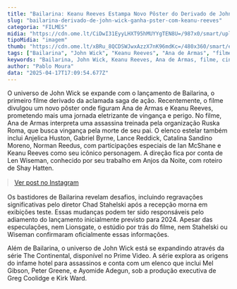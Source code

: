 ```yaml
---
title: "Bailarina: Keanu Reeves Estampa Novo Pôster do Derivado de John Wick"
slug: "bailarina-derivado-de-john-wick-ganha-pster-com-keanu-reeves"
categoria: "FILMES"
midia: "https://cdn.ome.lt/CiDwI31EyyLHXT95hMUYYgTEN8U=/987x0/smart/uploads/conteudo/fotos/OMELETE_CAPA_-_2025-04-17T131916.082.png"
tipoMidia: "imagem"
thumb: "https://cdn.ome.lt/xBRu_8QCDSWJwxAzzX7nK96mdKc=/480x360/smart/extras/conteudos/omelete_THUMB_-_2025-04-17T131848.912.png"
tags: ["Bailarina", "John Wick", "Keanu Reeves", "Ana de Armas", "filme", "cinema", "The Continental", "Prime Video"]
keywords: "Bailarina, John Wick, Keanu Reeves, Ana de Armas, filme, cinema, The Continental, Prime Video"
author: "Pablo Moura"
data: "2025-04-17T17:09:54.677Z"
---
```


O universo de John Wick se expande com o lançamento de Bailarina, o primeiro filme derivado da aclamada saga de ação. Recentemente, o filme divulgou um novo pôster onde figuram Ana de Armas e Keanu Reeves, prometendo mais uma jornada eletrizante de vingança e perigo. No filme, Ana de Armas interpreta uma assassina treinada pela organização Ruska Roma, que busca vingança pela morte de seu pai. O elenco estelar também inclui Anjelica Huston, Gabriel Byrne, Lance Reddick, Catalina Sandino Moreno, Norman Reedus, com participações especiais de Ian McShane e Keanu Reeves como seu icônico personagem. A direção fica por conta de Len Wiseman, conhecido por seu trabalho em Anjos da Noite, com roteiro de Shay Hatten.

<blockquote class="instagram-media" data-instgrm-permalink="https://www.instagram.com/p/DIjbsHup2Bf/embed/" data-instgrm-version="14" style="width:100%; max-width:540px; margin:1rem auto;"><a href="https://www.instagram.com/p/DIjbsHup2Bf/embed/">Ver post no Instagram</a></blockquote>

Os bastidores de Bailarina revelam desafios, incluindo regravações significativas pelo diretor Chad Stahelski após a recepção morna em exibições teste. Essas mudanças podem ter sido responsáveis pelo adiamento do lançamento inicialmente previsto para 2024. Apesar das especulações, nem Lionsgate, o estúdio por trás do filme, nem Stahelski ou Wiseman confirmaram oficialmente essas informações.

Além de Bailarina, o universo de John Wick está se expandindo através da série The Continental, disponível no Prime Video. A série explora as origens do infame hotel para assassinos e conta com um elenco que inclui Mel Gibson, Peter Greene, e Ayomide Adegun, sob a produção executiva de Greg Coolidge e Kirk Ward.
